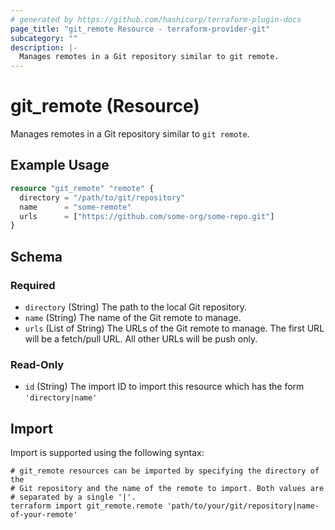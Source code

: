 ```yaml
---
# generated by https://github.com/hashicorp/terraform-plugin-docs
page_title: "git_remote Resource - terraform-provider-git"
subcategory: ""
description: |-
  Manages remotes in a Git repository similar to git remote.
---
```


# git_remote (Resource)

Manages remotes in a Git repository similar to `git remote`.

## Example Usage

```terraform
resource "git_remote" "remote" {
  directory = "/path/to/git/repository"
  name      = "some-remote"
  urls      = ["https://github.com/some-org/some-repo.git"]
}
```

<!-- schema generated by tfplugindocs -->
## Schema

### Required

- `directory` (String) The path to the local Git repository.
- `name` (String) The name of the Git remote to manage.
- `urls` (List of String) The URLs of the Git remote to manage. The first URL will be a fetch/pull URL. All other URLs will be push only.

### Read-Only

- `id` (String) The import ID to import this resource which has the form `'directory|name'`

## Import

Import is supported using the following syntax:

```shell
# git_remote resources can be imported by specifying the directory of the
# Git repository and the name of the remote to import. Both values are
# separated by a single '|'.
terraform import git_remote.remote 'path/to/your/git/repository|name-of-your-remote'
```

